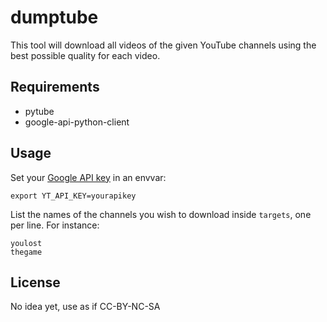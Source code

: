 # dumptube

This tool will download all videos of the given YouTube channels using the best possible quality for each video.

## Requirements

* pytube
* google-api-python-client

## Usage

Set your [Google API key](https://console.developers.google.com/apis/credentials) in an envvar:

    export YT_API_KEY=yourapikey

List the names of the channels you wish to download inside `targets`, one per line. For instance:

    youlost
    thegame

## License

No idea yet, use as if CC-BY-NC-SA
